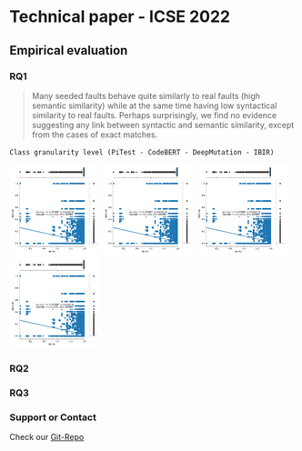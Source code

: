 # Technical paper - ICSE 2022

## Empirical evaluation

### RQ1

> Many seeded faults behave quite similarly to real faults (high semantic similarity) while at the same time having low syntactical similarity to real faults. Perhaps surprisingly, we find no evidence suggesting any link between syntactic and semantic similarity, except from the cases of exact matches.

```
Class granularity level (PiTest - CodeBERT - DeepMutation - IBIR)
```

<p float="center">
  <img src="./data/plots/RQ1/PIT/RQ1_bleu_class.png" width="160" title="PiTest"/>
  <img src="./data/plots/RQ1/PIT/RQ1_bleu_class.png" width="160" title="CodeBERT"/> 
  <img src="./data/plots/RQ1/PIT/RQ1_bleu_class.png" width="160" title="DeepMutation"/>
  <img src="./data/plots/RQ1/PIT/RQ1_bleu_class.png" width="160" title="IBIR"/>
</p>
  
### RQ2

### RQ3





### Support or Contact

Check our [Git-Repo](https://github.com/mutationtesting-user/bugs_vs_mutants)

